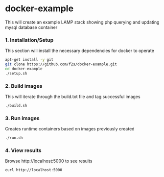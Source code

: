 docker-example
==============

This will create an example LAMP stack showing php querying and updating mysql database container


### 1. Installation/Setup

This section will install the necessary dependencies for docker to operate

```bash
apt-get install -y git
git clone https://github.com/f2s/docker-example.git
cd docker-example
./setup.sh
```

### 2. Build images

This will iterate through the build.txt file and tag successful images

```bash
./build.sh
```

### 3. Run images

Creates runtime containers based on images previously created

```bash
./run.sh
```

### 4. View results

Browse http://localhost:5000 to see results

```
curl http://localhost:5000
```